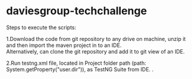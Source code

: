 # daviesgroup-techchallenge

Steps to execute the scripts:

1.Download the code from git repository to any drive on machine, unzip it and then import the maven project in to an IDE.  
Alternatively, can clone the git repository and add it to git view of an IDE.

2.Run testng.xml file, located in Project folder path (path: System.getProperty("user.dir")), as TestNG Suite from IDE. .
